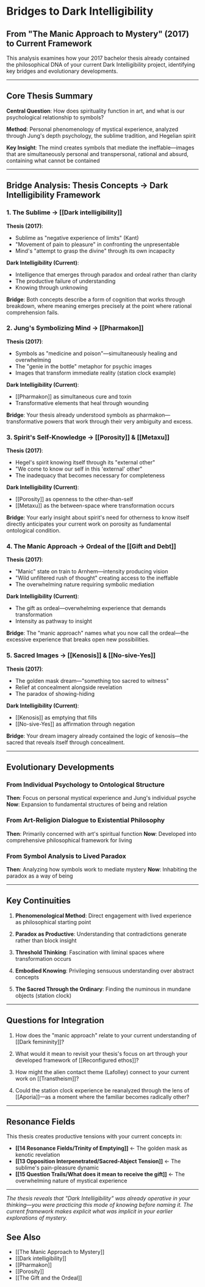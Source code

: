 # Bridges to Dark Intelligibility
## From "The Manic Approach to Mystery" (2017) to Current Framework

This analysis examines how your 2017 bachelor thesis already contained the philosophical DNA of your current Dark Intelligibility project, identifying key bridges and evolutionary developments.

---

## Core Thesis Summary

**Central Question**: How does spirituality function in art, and what is our psychological relationship to symbols?

**Method**: Personal phenomenology of mystical experience, analyzed through Jung's depth psychology, the sublime tradition, and Hegelian spirit

**Key Insight**: The mind creates symbols that mediate the ineffable—images that are simultaneously personal and transpersonal, rational and absurd, containing what cannot be contained

---

## Bridge Analysis: Thesis Concepts → Dark Intelligibility Framework

### 1. The Sublime → [[Dark intelligibility]]

**Thesis (2017)**:
- Sublime as "negative experience of limits" (Kant)
- "Movement of pain to pleasure" in confronting the unpresentable
- Mind's "attempt to grasp the divine" through its own incapacity

**Dark Intelligibility (Current)**:
- Intelligence that emerges through paradox and ordeal rather than clarity
- The productive failure of understanding
- Knowing through unknowing

**Bridge**: Both concepts describe a form of cognition that works through breakdown, where meaning emerges precisely at the point where rational comprehension fails.

### 2. Jung's Symbolizing Mind → [[Pharmakon]]

**Thesis (2017)**:
- Symbols as "medicine and poison"—simultaneously healing and overwhelming
- The "genie in the bottle" metaphor for psychic images
- Images that transform immediate reality (station clock example)

**Dark Intelligibility (Current)**:
- [[Pharmakon]] as simultaneous cure and toxin
- Transformative elements that heal through wounding

**Bridge**: Your thesis already understood symbols as pharmakon—transformative powers that work through their very ambiguity and excess.

### 3. Spirit's Self-Knowledge → [[Porosity]] & [[Metaxu]]

**Thesis (2017)**:
- Hegel's spirit knowing itself through its "external other"
- "We come to know our self in this 'external' other"
- The inadequacy that becomes necessary for completeness

**Dark Intelligibility (Current)**:
- [[Porosity]] as openness to the other-than-self
- [[Metaxu]] as the between-space where transformation occurs

**Bridge**: Your early insight about spirit's need for otherness to know itself directly anticipates your current work on porosity as fundamental ontological condition.

### 4. The Manic Approach → Ordeal of the [[Gift and Debt]]

**Thesis (2017)**:
- "Manic" state on train to Arnhem—intensity producing vision
- "Wild unfiltered rush of thought" creating access to the ineffable
- The overwhelming nature requiring symbolic mediation

**Dark Intelligibility (Current)**:
- The gift as ordeal—overwhelming experience that demands transformation
- Intensity as pathway to insight

**Bridge**: The "manic approach" names what you now call the ordeal—the excessive experience that breaks open new possibilities.

### 5. Sacred Images → [[Kenosis]] & [[No-sive-Yes]]

**Thesis (2017)**:
- The golden mask dream—"something too sacred to witness"
- Relief at concealment alongside revelation
- The paradox of showing-hiding

**Dark Intelligibility (Current)**:
- [[Kenosis]] as emptying that fills
- [[No-sive-Yes]] as affirmation through negation

**Bridge**: Your dream imagery already contained the logic of kenosis—the sacred that reveals itself through concealment.

---

## Evolutionary Developments

### From Individual Psychology to Ontological Structure

**Then**: Focus on personal mystical experience and Jung's individual psyche
**Now**: Expansion to fundamental structures of being and relation

### From Art-Religion Dialogue to Existential Philosophy

**Then**: Primarily concerned with art's spiritual function
**Now**: Developed into comprehensive philosophical framework for living

### From Symbol Analysis to Lived Paradox

**Then**: Analyzing how symbols work to mediate mystery
**Now**: Inhabiting the paradox as a way of being

---

## Key Continuities

1. **Phenomenological Method**: Direct engagement with lived experience as philosophical starting point

2. **Paradox as Productive**: Understanding that contradictions generate rather than block insight

3. **Threshold Thinking**: Fascination with liminal spaces where transformation occurs

4. **Embodied Knowing**: Privileging sensuous understanding over abstract concepts

5. **The Sacred Through the Ordinary**: Finding the numinous in mundane objects (station clock)

---

## Questions for Integration

1. How does the "manic approach" relate to your current understanding of [[Dark femininity]]?

2. What would it mean to revisit your thesis's focus on art through your developed framework of [[Reconfigured ethos]]?

3. How might the alien contact theme (Lafolley) connect to your current work on [[Transtheism]]?

4. Could the station clock experience be reanalyzed through the lens of [[Aporia]]—as a moment where the familiar becomes radically other?

---

## Resonance Fields

This thesis creates productive tensions with your current concepts in:

- **[[14 Resonance Fields/Trinity of Emptying]]** ← The golden mask as kenotic revelation
- **[[13 Opposition Interpenetrated/Sacred-Abject Tension]]** ← The sublime's pain-pleasure dynamic  
- **[[15 Question Trails/What does it mean to receive the gift]]** ← The overwhelming nature of mystical experience

---

*The thesis reveals that "Dark Intelligibility" was already operative in your thinking—you were practicing this mode of knowing before naming it. The current framework makes explicit what was implicit in your earlier explorations of mystery.*

## See Also

- [[The Manic Approach to Mystery]]
- [[Dark intelligibility]]
- [[Pharmakon]]
- [[Porosity]]
- [[The Gift and the Ordeal]]